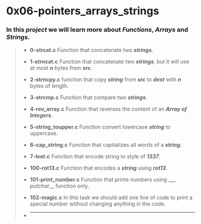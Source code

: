# 0x06-pointers_arrays_strings

### In this ___project___ we will learn more about ___Functions___, ___Arrays___ and ___Strings___.

> - **0-strcat.c** Function that concatenate two ___strings___.
>
> - **1-strncat.c** Function that concatenate two ___strings___, but it will use at most ***n*** bytes from ***src***.
>
> - **2-strncpy.c** function that copy ___string___ from ***src*** to ***dest*** with ***n*** bytes of length.
>
> - **3-strcmp.c** Function that compare two ___strings___.
>
> - **4-rev_array.c** Function that reverses the content of an ***Array of Integers***.
>
> - **5-string_toupper.c** Function convert lowercase ___string___ to uppercase.
>
> - **6-cap_string.c** Function that capitalizes all words of a ___string___.
>
> - **7-leet.c** Function that encode string to style of ___1337___.
>
> - **100-rot13.c** Function that encodes a ___string___ using ___rot13___.
>
> - **101-print_number.c** Function that prints numbers using ___ _putchar___ function only.
>
> - **102-magic.c** In this task we should add one line of code to print a special number without changing anything in the code.
>
> - ****
